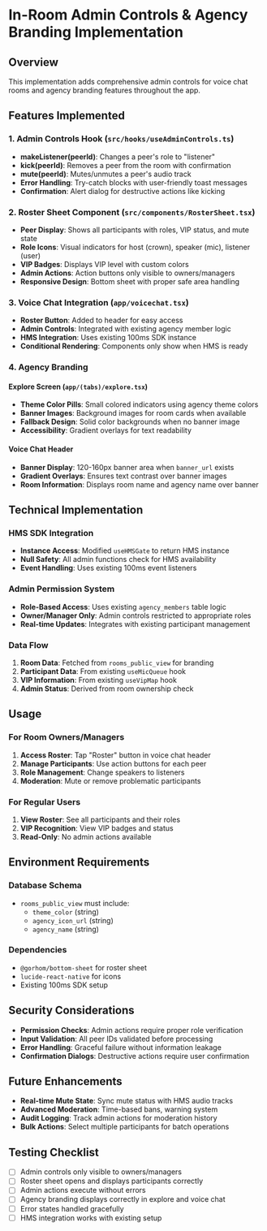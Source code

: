 # In-Room Admin Controls & Agency Branding Implementation

## Overview

This implementation adds comprehensive admin controls for voice chat rooms and agency branding features throughout the app.

## Features Implemented

### 1. Admin Controls Hook (`src/hooks/useAdminControls.ts`)

- **makeListener(peerId)**: Changes a peer's role to "listener"
- **kick(peerId)**: Removes a peer from the room with confirmation
- **mute(peerId)**: Mutes/unmutes a peer's audio track
- **Error Handling**: Try-catch blocks with user-friendly toast messages
- **Confirmation**: Alert dialog for destructive actions like kicking

### 2. Roster Sheet Component (`src/components/RosterSheet.tsx`)

- **Peer Display**: Shows all participants with roles, VIP status, and mute state
- **Role Icons**: Visual indicators for host (crown), speaker (mic), listener (user)
- **VIP Badges**: Displays VIP level with custom colors
- **Admin Actions**: Action buttons only visible to owners/managers
- **Responsive Design**: Bottom sheet with proper safe area handling

### 3. Voice Chat Integration (`app/voicechat.tsx`)

- **Roster Button**: Added to header for easy access
- **Admin Controls**: Integrated with existing agency member logic
- **HMS Integration**: Uses existing 100ms SDK instance
- **Conditional Rendering**: Components only show when HMS is ready

### 4. Agency Branding

#### Explore Screen (`app/(tabs)/explore.tsx`)
- **Theme Color Pills**: Small colored indicators using agency theme colors
- **Banner Images**: Background images for room cards when available
- **Fallback Design**: Solid color backgrounds when no banner image
- **Accessibility**: Gradient overlays for text readability

#### Voice Chat Header
- **Banner Display**: 120-160px banner area when `banner_url` exists
- **Gradient Overlays**: Ensures text contrast over banner images
- **Room Information**: Displays room name and agency name over banner

## Technical Implementation

### HMS SDK Integration

- **Instance Access**: Modified `useHMSGate` to return HMS instance
- **Null Safety**: All admin functions check for HMS availability
- **Event Handling**: Uses existing 100ms event listeners

### Admin Permission System

- **Role-Based Access**: Uses existing `agency_members` table logic
- **Owner/Manager Only**: Admin controls restricted to appropriate roles
- **Real-time Updates**: Integrates with existing participant management

### Data Flow

1. **Room Data**: Fetched from `rooms_public_view` for branding
2. **Participant Data**: From existing `useMicQueue` hook
3. **VIP Information**: From existing `useVipMap` hook
4. **Admin Status**: Derived from room ownership check

## Usage

### For Room Owners/Managers

1. **Access Roster**: Tap "Roster" button in voice chat header
2. **Manage Participants**: Use action buttons for each peer
3. **Role Management**: Change speakers to listeners
4. **Moderation**: Mute or remove problematic participants

### For Regular Users

1. **View Roster**: See all participants and their roles
2. **VIP Recognition**: View VIP badges and status
3. **Read-Only**: No admin actions available

## Environment Requirements

### Database Schema

- `rooms_public_view` must include:
  - `theme_color` (string)
  - `agency_icon_url` (string)
  - `agency_name` (string)

### Dependencies

- `@gorhom/bottom-sheet` for roster sheet
- `lucide-react-native` for icons
- Existing 100ms SDK setup

## Security Considerations

- **Permission Checks**: Admin actions require proper role verification
- **Input Validation**: All peer IDs validated before processing
- **Error Handling**: Graceful failure without information leakage
- **Confirmation Dialogs**: Destructive actions require user confirmation

## Future Enhancements

- **Real-time Mute State**: Sync mute status with HMS audio tracks
- **Advanced Moderation**: Time-based bans, warning system
- **Audit Logging**: Track admin actions for moderation history
- **Bulk Actions**: Select multiple participants for batch operations

## Testing Checklist

- [ ] Admin controls only visible to owners/managers
- [ ] Roster sheet opens and displays participants correctly
- [ ] Admin actions execute without errors
- [ ] Agency branding displays correctly in explore and voice chat
- [ ] Error states handled gracefully
- [ ] HMS integration works with existing setup
